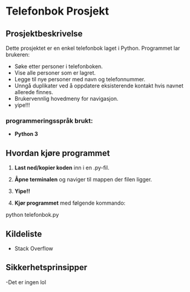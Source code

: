 # Telefonbok Prosjekt

## Prosjektbeskrivelse

Dette prosjektet er en enkel telefonbok laget i Python. Programmet lar brukeren:

- Søke etter personer i telefonboken.
- Vise alle personer som er lagret.
- Legge til nye personer med navn og telefonnummer.
- Unngå duplikater ved å oppdatere eksisterende kontakt hvis navnet allerede finnes.
- Brukervennlig hovedmeny for navigasjon. 
- yipe!!!

### programmeringsspråk brukt:

- **Python 3**  

## Hvordan kjøre programmet

1. **Last ned/kopier koden** inn i en .py-fil.

2. **Åpne terminalen** og naviger til mappen der filen ligger.

3. **Yipe!!**

4. **Kjør programmet** med følgende kommando:

python telefonbok.py

## Kildeliste

- Stack Overflow

## Sikkerhetsprinsipper

-Det er ingen lol